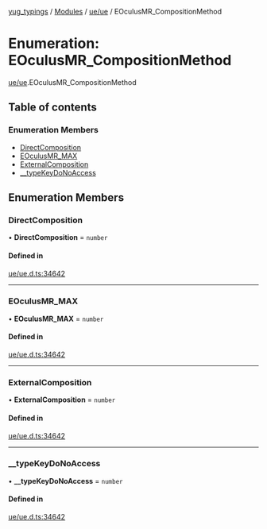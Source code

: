 [yug_typings](../README.md) / [Modules](../modules.md) / [ue/ue](../modules/ue_ue.md) / EOculusMR\_CompositionMethod

# Enumeration: EOculusMR\_CompositionMethod

[ue/ue](../modules/ue_ue.md).EOculusMR_CompositionMethod

## Table of contents

### Enumeration Members

- [DirectComposition](ue_ue.EOculusMR_CompositionMethod.md#directcomposition)
- [EOculusMR\_MAX](ue_ue.EOculusMR_CompositionMethod.md#eoculusmr_max)
- [ExternalComposition](ue_ue.EOculusMR_CompositionMethod.md#externalcomposition)
- [\_\_typeKeyDoNoAccess](ue_ue.EOculusMR_CompositionMethod.md#__typekeydonoaccess)

## Enumeration Members

### DirectComposition

• **DirectComposition** = `number`

#### Defined in

[ue/ue.d.ts:34642](https://github.com/YugMetaverse/yug_typings/blob/25cad34/ue/ue.d.ts#L34642)

___

### EOculusMR\_MAX

• **EOculusMR\_MAX** = `number`

#### Defined in

[ue/ue.d.ts:34642](https://github.com/YugMetaverse/yug_typings/blob/25cad34/ue/ue.d.ts#L34642)

___

### ExternalComposition

• **ExternalComposition** = `number`

#### Defined in

[ue/ue.d.ts:34642](https://github.com/YugMetaverse/yug_typings/blob/25cad34/ue/ue.d.ts#L34642)

___

### \_\_typeKeyDoNoAccess

• **\_\_typeKeyDoNoAccess** = `number`

#### Defined in

[ue/ue.d.ts:34642](https://github.com/YugMetaverse/yug_typings/blob/25cad34/ue/ue.d.ts#L34642)
